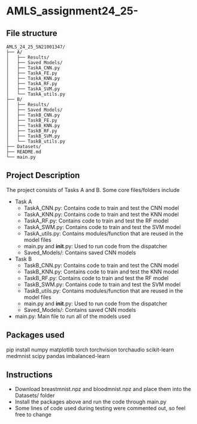 # AMLS_assignment24_25-

## File structure
```
AMLS_24_25_SN21001347/
├── A/
│   ├── Results/
│   ├── Saved Models/
│   ├── TaskA_CNN.py
│   ├── TaskA_FE.py
│   ├── TaskA_KNN.py
│   ├── TaskA_RF.py
│   ├── TaskA_SVM.py
│   └── TaskA_utils.py
├── B/
│   ├── Results/
│   ├── Saved Models/
│   ├── TaskB_CNN.py
│   ├── TaskB_FE.py
│   ├── TaskB_KNN.py
│   ├── TaskB_RF.py
│   ├── TaskB_SVM.py
│   └── TaskB_utils.py
├── Datasets/
├── README.md
└── main.py
```
## Project Description
The project consists of Tasks A and B. Some core files/folders include
- Task A
  - TaskA_CNN.py: Contains code to train and test the CNN model
  - TaskA_KNN.py: Contains code to train and test the KNN model
  - TaskA_RF.py: Contains code to train and test the RF model
  - TaskA_SWM.py: Contains code to train and test the SVM model
  - TaskA_utils.py: Contains modules/function that are reused in the model files
  - main.py and __init__.py: Used to run code from the dispatcher
  - Saved_Models/: Contains saved CNN models
- Task B
  - TaskB_CNN.py: Contains code to train and test the CNN model
  - TaskB_KNN.py: Contains code to train and test the KNN model
  - TaskB_RF.py: Contains code to train and test the RF model
  - TaskB_SWM.py: Contains code to train and test the SVM model
  - TaskB_utils.py: Contains modules/function that are reused in the model files
  - main.py and __init__.py: Used to run code from the dispatcher
  - Saved_Models/: Contains saved CNN models
- main.py: Main file to run all of the models used

## Packages used
pip install numpy matplotlib torch torchvision torchaudio scikit-learn medmnist scipy pandas imbalanced-learn

## Instructions
- Download breastmnist.npz and bloodmnist.npz and place them into the Datasets/ folder
- Install the packages above and run the code through main.py
- Some lines of code used during testing were commented out, so feel free to change
